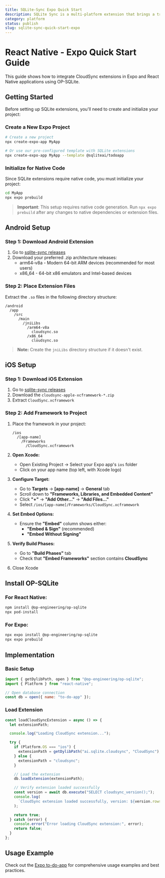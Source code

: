 ```yaml
---
title: SQLite-Sync Expo Quick Start
description: SQLite Sync is a multi-platform extension that brings a true local-first experience to your applications with minimal effort.
category: platform
status: publish
slug: sqlite-sync-quick-start-expo
---
```


# React Native - Expo Quick Start Guide

This guide shows how to integrate CloudSync extensions in Expo and React Native applications using OP-SQLite.

## Getting Started

Before setting up SQLite extensions, you'll need to create and initialize your project:

### Create a New Expo Project

```bash
# Create a new project
npx create-expo-app MyApp

# Or use our pre-configured template with SQLite extensions
npx create-expo-app MyApp --template @sqliteai/todoapp
```

### Initialize for Native Code

Since SQLite extensions require native code, you must initialize your project:

```bash
cd MyApp
npx expo prebuild
```

> **Important**: This setup requires native code generation. Run `npx expo prebuild` after any changes to native dependencies or extension files.

## Android Setup

### Step 1: Download Android Extension

1. Go to [sqlite-sync releases](https://github.com/sqliteai/sqlite-sync/releases)
2. Download your preferred .zip architecture releases:
   - arm64-v8a - Modern 64-bit ARM devices (recommended for most users)
   - x86_64 - 64-bit x86 emulators and Intel-based devices

### Step 2: Place Extension Files

Extract the `.so` files in the following directory structure:

```
/android
  /app
    /src
      /main
        /jniLibs
          /arm64-v8a
            cloudsync.so
          /x86_64
            cloudsync.so
```

> **Note:** Create the `jniLibs` directory structure if it doesn't exist.

## iOS Setup

### Step 1: Download iOS Extension

1. Go to [sqlite-sync releases](https://github.com/sqliteai/sqlite-sync/releases)
2. Download the `cloudsync-apple-xcframework-*.zip`
3. Extract `CloudSync.xcframework`

### Step 2: Add Framework to Project

1. Place the framework in your project:

   ```
   /ios
     /[app-name]
       /Frameworks
         /CloudSync.xcframework
   ```

2. **Open Xcode:**

   - Open Existing Project → Select your Expo app's `ios` folder
   - Click on your app name (top left, with Xcode logo)

3. **Configure Target:**

   - Go to **Targets** → **[app-name]** → **General** tab
   - Scroll down to **"Frameworks, Libraries, and Embedded Content"**
   - Click **"+"** → **"Add Other…"** → **"Add Files…"**
   - Select `/ios/[app-name]/Frameworks/CloudSync.xcframework`

4. **Set Embed Options:**

   - Ensure the **"Embed"** column shows either:
     - **"Embed & Sign"** (recommended)
     - **"Embed Without Signing"**

5. **Verify Build Phases:**

   - Go to **"Build Phases"** tab
   - Check that **"Embed Frameworks"** section contains **CloudSync**

6. Close Xcode

## Install OP-SQLite

### For React Native:

```bash
npm install @op-engineering/op-sqlite
npx pod-install
```

### For Expo:

```bash
npx expo install @op-engineering/op-sqlite
npx expo prebuild
```

## Implementation

### Basic Setup

```javascript
import { getDylibPath, open } from "@op-engineering/op-sqlite";
import { Platform } from "react-native";

// Open database connection
const db = open({ name: "to-do-app" });
```

### Load Extension

```javascript
const loadCloudSyncExtension = async () => {
  let extensionPath;

  console.log("Loading CloudSync extension...");

  try {
    if (Platform.OS === "ios") {
      extensionPath = getDylibPath("ai.sqlite.cloudsync", "CloudSync");
    } else {
      extensionPath = "cloudsync";
    }

    // Load the extension
    db.loadExtension(extensionPath);

    // Verify extension loaded successfully
    const version = await db.execute("SELECT cloudsync_version();");
    console.log(
      `CloudSync extension loaded successfully, version: ${version.rows[0]["cloudsync_version()"]}`
    );

    return true;
  } catch (error) {
    console.error("Error loading CloudSync extension:", error);
    return false;
  }
};
```

## Usage Example

Check out the [Expo to-do-app](https://github.com/sqliteai/sqlite-sync/tree/main/examples/to-do-app) for comprehensive usage examples and best practices.
